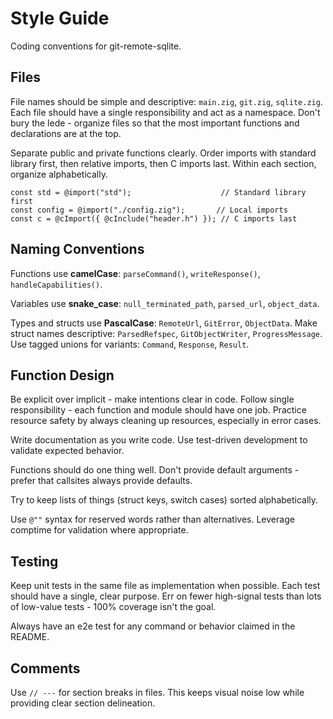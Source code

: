 # Style Guide

Coding conventions for git-remote-sqlite.

## Files

File names should be simple and descriptive: `main.zig`, `git.zig`, `sqlite.zig`. Each file should have a single responsibility and act as a namespace. Don't bury the lede - organize files so that the most important functions and declarations are at the top.

Separate public and private functions clearly. Order imports with standard library first, then relative imports, then C imports last. Within each section, organize alphabetically.

```zig
const std = @import("std");                    // Standard library first
const config = @import("./config.zig");       // Local imports
const c = @cImport({ @cInclude("header.h") }); // C imports last
```

## Naming Conventions

Functions use **camelCase**: `parseCommand()`, `writeResponse()`, `handleCapabilities()`.

Variables use **snake_case**: `null_terminated_path`, `parsed_url`, `object_data`.

Types and structs use **PascalCase**: `RemoteUrl`, `GitError`, `ObjectData`. Make struct names descriptive: `ParsedRefspec`, `GitObjectWriter`, `ProgressMessage`. Use tagged unions for variants: `Command`, `Response`, `Result`.

## Function Design

Be explicit over implicit - make intentions clear in code. Follow single responsibility - each function and module should have one job. Practice resource safety by always cleaning up resources, especially in error cases.

Write documentation as you write code. Use test-driven development to validate expected behavior.

Functions should do one thing well. Don't provide default arguments - prefer that callsites always provide defaults.

Try to keep lists of things (struct keys, switch cases) sorted alphabetically.

Use `@""` syntax for reserved words rather than alternatives. Leverage comptime for validation where appropriate.

## Testing

Keep unit tests in the same file as implementation when possible. Each test should have a single, clear purpose. Err on fewer high-signal tests than lots of low-value tests - 100% coverage isn't the goal.

Always have an e2e test for any command or behavior claimed in the README.

## Comments

Use `// ---` for section breaks in files. This keeps visual noise low while providing clear section delineation.
